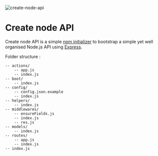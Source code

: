 ![create-node-api](https://user-images.githubusercontent.com/6306574/56884735-f91cc280-6a6a-11e9-834f-a491a3f88353.png)

# Create node API

Create node API is a simple [npm initializer](https://docs.npmjs.com/cli/init) to bootstrap a simple yet well organised Node.js API using [Express](https://expressjs.com).

Folder structure :

```
-- actions/
	-- app.js
	-- index.js
-- boot/
	-- index.js
-- config/
	-- config.json.example
	-- index.js
-- helpers/
	-- index.js
-- middlewares/
	-- ensureFields.js
	-- index.js
	-- res.js
-- models/
	-- index.js
-- routes/
	-- app.js
	-- index.js
-- index.js
```
